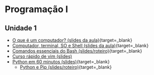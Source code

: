 # Programação I

## Unidade 1

- [O que é um computador? (slides da aula)](/p1-conteudo/0.1-o-que-eh-um-computador){target=_blank}
- [Computador, terminal, SO e Shell (slides da aula)](/p1-conteudo/0.2-computador-terminal-so-e-shell){target=_blank}
- [Comandos essenciais do Bash (slides/roteiro)](/p1-conteudo/0.3-comandos-essenciais-do-bash){target=_blank}
- [Curso rápido de vim (slides)](http://www.dsc.ufcg.edu.br/~dalton/vim)
- [Python em 60 minutos (slides)](/p1-conteudo/1.1-python-em-60-minutos){target=_blank}
    - [Python e Pip (slides/roteiro)](/p1-conteudo/1.2-python-2-pip){target=_blank}
